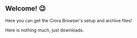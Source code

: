## Welcome! 😉
Here you can get the Crora Browser's setup and archive files!

Here is nothing much, just downloads.
